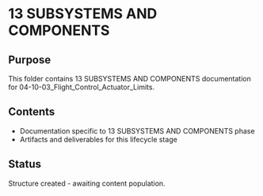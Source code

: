 # 13 SUBSYSTEMS AND COMPONENTS

## Purpose
This folder contains 13 SUBSYSTEMS AND COMPONENTS documentation for 04-10-03_Flight_Control_Actuator_Limits.

## Contents
- Documentation specific to 13 SUBSYSTEMS AND COMPONENTS phase
- Artifacts and deliverables for this lifecycle stage

## Status
Structure created - awaiting content population.
